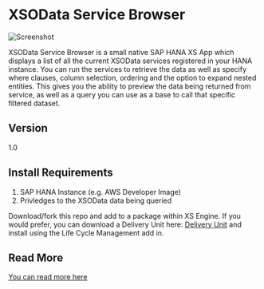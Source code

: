 XSOData Service Browser
=========

![Screenshot](http://scn.sap.com/servlet/JiveServlet/downloadImage/38-103395-405030/640-335/pastedImage_0.png)

XSOData Service Browser is a small native SAP HANA XS App which displays a list of all the current XSOData services registered in your HANA instance. You can run the services to retrieve the data as well as specify where clauses, column selection, ordering and the option to expand nested entities. This gives you the ability to preview the data being returned from service, as well as a query you can use as a base to call that specific filtered dataset.

Version
----

1.0

Install Requirements
----

1. SAP HANA Instance (e.g. AWS Developer Image)
2. Privledges to the XSOData data being queried

Download/fork this repo and add to a package within XS Engine. If you would prefer, you can download a Delivery Unit here: [Delivery Unit](http://www.metric2.com/download.html) and install using the Life Cycle Management add in.

Read More
----
[You can read more here](http://scn.sap.com/community/developer-center/hana/blog/2014/03/07/xsodata-query-browser)

